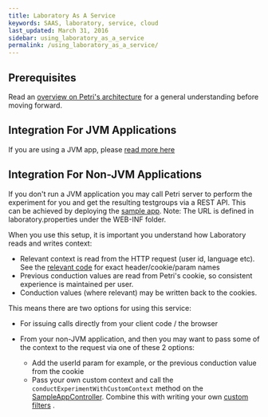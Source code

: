 ```yaml
---
title: Laboratory As A Service
keywords: SAAS, laboratory, service, cloud
last_updated: March 31, 2016
sidebar: using_laboratory_as_a_service
permalink: /using_laboratory_as_a_service/
---
```


## Prerequisites

Read an [overview on Petri's architecture]({{site.data.urls.architecture_overview.url}}}) for a general understanding before moving forward.

## Integration For JVM Applications

If you are using a JVM app, please [read more here]({{site.data.urls.integrating_petri_into_your_app.url}})  

## Integration For Non-JVM Applications

If you don't run a JVM application you may call Petri server to perform the experiment for you and get the resulting testgroups via a REST API.
This can be achieved by deploying the [sample app](https://github.com/wix/petri/tree/master/sample-petri-app). Note: The URL is defined in laboratory.properties under the WEB-INF folder.

When you use this setup, it is important you understand how Laboratory reads and writes context:  

- Relevant context is read from the HTTP request (user id, language etc). See the [relevant code](https://github.com/wix/petri/blob/master/laboratory-servlet-api-integration/src/main/java/com/wixpress/petri/laboratory/HttpRequestUserInfoExtractor.java) for exact header/cookie/param names
- Previous conduction values are read from Petri's cookie, so consistent experience is maintained per user.
- Conduction values (where relevant) may be written back to the cookies.

This means there are two options for using this service:

- For issuing calls directly from your client code / the browser
- From your non-JVM application, and then you may want to pass some of the context to the request via one of these 2 options:

  - Add the userId param for example, or the previous conduction value from the cookie
  - Pass your own custom context and call the `conductExperimentWithCustomContext` method on the [SampleAppController](https://github.com/wix/petri/blob/2c31c03a47dcf00466fc812834b5c7abdc3271ae/sample-petri-app/src/main/java/com/wixpress/common/petri/SampleAppController.java). Combine this with writing your own [custom filters]({{site.data.urls.custom_filters.url}}})
.  

